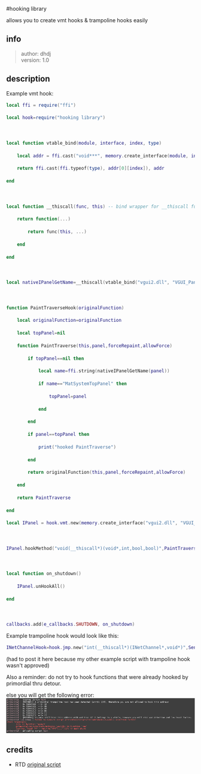#hooking library

allows you to create vmt hooks & trampoline hooks easily

## info

> author: dhdj\
> version: 1.0

## description

Example vmt hook:

```lua
local ffi = require("ffi")

local hook=require("hooking library")



local function vtable_bind(module, interface, index, type)

    local addr = ffi.cast("void***", memory.create_interface(module, interface)) or error(interface .. " is nil.")

    return ffi.cast(ffi.typeof(type), addr[0][index]), addr

end



local function __thiscall(func, this) -- bind wrapper for __thiscall functions

    return function(...)

        return func(this, ...)

    end

end



local nativeIPanelGetName=__thiscall(vtable_bind("vgui2.dll", "VGUI_Panel009",36,"const char* (__thiscall*)(void*,int)"))



function PaintTraverseHook(originalFunction)

    local originalFunction=originalFunction

    local topPanel=nil

    function PaintTraverse(this,panel,forceRepaint,allowForce)

        if topPanel==nil then

            local name=ffi.string(nativeIPanelGetName(panel))

            if name=="MatSystemTopPanel" then

                topPanel=panel

            end

        end

        if panel==topPanel then

            print("hooked PaintTraverse")

        end

        return originalFunction(this,panel,forceRepaint,allowForce)

    end

    return PaintTraverse

end

local IPanel = hook.vmt.new(memory.create_interface("vgui2.dll", "VGUI_Panel009"))



IPanel.hookMethod("void(__thiscall*)(void*,int,bool,bool)",PaintTraverseHook,41)



local function on_shutdown()

    IPanel.unHookAll()

end



callbacks.add(e_callbacks.SHUTDOWN, on_shutdown)
```



Example trampoline hook would look like this:

```lua
INetChannelHook=hook.jmp.new("int(__thiscall*)(INetChannel*,void*)",SendDatagramHook,ffi.cast("intptr_t**",INetChannelPtr)[0][46],6,true)
```

(had to post it here because my other example script with trampoline hook wasn't approved)



Also a reminder: do not try to hook functions that were already hooked by primordial thru detour.

else you will get the following error:![img.png](img.png)

## credits
- RTD [original script](https://www.blast.hk/threads/55743/)
